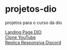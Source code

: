 # projetos-dio
projetos para o curso da dio

<a href="https://felipearaujocst.github.io/projetos-dio/lp-DIO/index.html">Landing Page DIO</a><br>
<a href="https://felipearaujocst.github.io/projetos-dio/replica-youtube/index.html">Clone YouTube</a><br>
<a href="https://felipearaujocst.github.io/projetos-dio/discord-replica-responsiva/index.html">Replica Responsiva Discord</a>